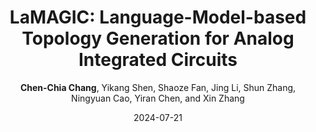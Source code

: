 ---
title: "LaMAGIC: Language-Model-based Topology Generation for Analog Integrated Circuits"
collection: publications
permalink: /publication/2024-lamagic
author: '<b>Chen-Chia Chang</b>, Yikang Shen, Shaoze Fan, Jing Li, Shun Zhang, Ningyuan Cao, Yiran Chen, and Xin Zhang'
date: 2024-07-21
venue: 'Proceedings of the 41 st International Conference on Machine Learning (ICML), Vienna, Austria. PMLR 235, 2024'
link: 'https://openreview.net/forum?id=MjGCD8wk1k'
paperurl: 'http://turtleben.github.io/files/ICML_24__Analog_LLM.pdf'
---